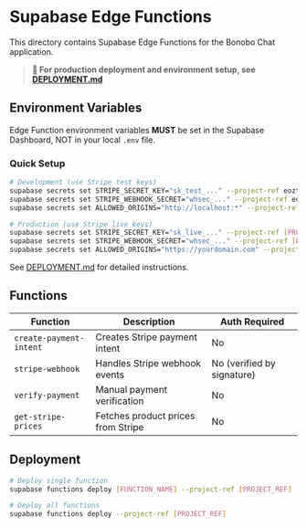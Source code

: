 # Supabase Edge Functions

This directory contains Supabase Edge Functions for the Bonobo Chat application.

> **📖 For production deployment and environment setup, see [DEPLOYMENT.md](../../DEPLOYMENT.md)**

## Environment Variables

Edge Function environment variables **MUST** be set in the Supabase Dashboard, NOT in your local `.env` file.

### Quick Setup

```bash
# Development (use Stripe test keys)
supabase secrets set STRIPE_SECRET_KEY="sk_test_..." --project-ref eozthwbsbkpdkbdvcgyi
supabase secrets set STRIPE_WEBHOOK_SECRET="whsec_..." --project-ref eozthwbsbkpdkbdvcgyi
supabase secrets set ALLOWED_ORIGINS="http://localhost:*" --project-ref eozthwbsbkpdkbdvcgyi

# Production (use Stripe live keys)
supabase secrets set STRIPE_SECRET_KEY="sk_live_..." --project-ref [PROD_REF]
supabase secrets set STRIPE_WEBHOOK_SECRET="whsec_..." --project-ref [PROD_REF]
supabase secrets set ALLOWED_ORIGINS="https://yourdomain.com" --project-ref [PROD_REF]
```

See [DEPLOYMENT.md](../../DEPLOYMENT.md) for detailed instructions.

## Functions

| Function | Description | Auth Required |
|----------|-------------|---------------|
| `create-payment-intent` | Creates Stripe payment intent | No |
| `stripe-webhook` | Handles Stripe webhook events | No (verified by signature) |
| `verify-payment` | Manual payment verification | No |
| `get-stripe-prices` | Fetches product prices from Stripe | No |

## Deployment

```bash
# Deploy single function
supabase functions deploy [FUNCTION_NAME] --project-ref [PROJECT_REF]

# Deploy all functions
supabase functions deploy --project-ref [PROJECT_REF]
```